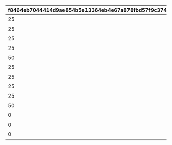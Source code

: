 |f8464eb7044414d9ae854b5e13364eb4e67a878fbd57f9c374922b643810cd4d|dc23fe98f25b5b82a6b93d30ea8f8399d29ea4a99bddc4f1da2782197723c873|ba80321b7364c8fcab47e55f03af1fcbc044f19215797bf88409a6f7775c10b7|50dc96c80b0ea08ac45621ef5135c1d6114ee7343baf92485012d70379002390|94b544d4189f3d1a5da1816322b5bd2c91715175e4fdba9f4d229e5ae45dec72|969ad9e16c203038e799f18293249c26ab0c32907cfbf543b85835ed01112c8a|59e471f59e1768637098f9e4486993e60bbddd101950c8743fcab3781aad40a6|f37bb65ac5fc8a34601d7ac9f68b0181e10ed80a4bbcc3872cdd8b95f2a24fc3|314de46196a7574d1344b47c84480d845220538dcec57232a961f02725b4b091|ea496d84d37138664b8ed1a8f024cd613cd3bdc2c5913ef664bb76c549b75fca|517bdcad057e0ed3930f71d5b824266c3eee0c7666a746e3efe97817955c8744|
| --- | --- | --- | --- | --- | --- | --- | --- | --- | --- | --- |
|25|10128|0|0|二人だけの時間|8|0|5128071|91002|10128107|2|
|25|10128|5128071|0|新居の必須条件|8|0|5128072|91002|0|2|
|25|10128|5128072|0|本当は誰よりも|8|0|5128073|91002|0|2|
|25|10128|5128073|0|家族で大切に\nしたいこと|8|0|5128074|91002|0|2|
|50|10128|5128074|0|誓いの言葉|8|0|5128075|91002|0|2|
|25|10128|0|0|血の婚約報告|8|0|5128081|91002|10128107|3|
|25|10128|5128081|0|風来人の家探し|8|0|5128082|91002|0|3|
|25|10128|5128082|0|愛おしい時間|8|0|5128083|91002|0|3|
|25|10128|5128083|0|トーゴクの\n家族文化|8|0|5128084|91002|0|3|
|50|10128|5128084|0|飾らない愛を|8|0|5128085|91002|0|3|
|0|10128|5128075|5128085|口約束は災いのもと|0|0|5128091|0|0|4|
|0|10128|5128091|0|譲れない家庭の味|0|11001271|5128092|0|0|4|
|0|10128|0|0|夢の語り部に誘われて|0|0|5128161|0|10128107|1|